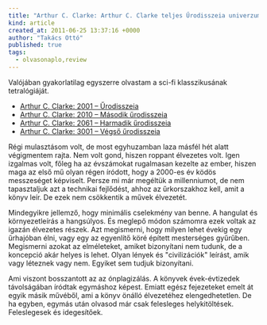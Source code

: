 ```yaml
---
title: "Arthur C. Clarke: Arthur C. Clarke teljes Űrodisszeia univerzuma"
kind: article
created_at: 2011-06-25 13:37:16 +0000
author: "Takács Ottó"
published: true
tags: 
  - olvasonaplo,review
---
```

Valójában gyakorlatilag egyszerre olvastam a sci-fi klasszikusának tetralógiáját. 

- [Arthur C. Clarke: 2001 – Űrodisszeia](http://moly.hu/konyvek/arthur-c-clarke-2001-urodisszeia)
- [Arthur C. Clarke: 2010 – Második űrodisszeia](http://moly.hu/konyvek/arthur-c-clarke-2010-masodik-urodisszeia)
- [Arthur C. Clarke: 2061 – Harmadik űrodisszeia](http://moly.hu/konyvek/arthur-c-clarke-2061-harmadik-urodisszeia)
- [Arthur C. Clarke: 3001 – Végső űrodisszeia](http://moly.hu/konyvek/arthur-c-clarke-3001-vegso-urodisszeia)

<!--break-->

Régi mulasztásom volt, de most egyhuzamban laza másfél hét alatt végigmentem rajta. Nem volt gond, hiszen roppant élvezetes volt. Igen izgalmas volt, főleg ha az évszámokat rugalmasan kezelte az ember, hiszen maga az első mű olyan régen íródott, hogy a 2000-es év ködös messzeséget képviselt. Persze mi már megéltük a millenniumot, de nem tapasztaljuk azt a technikai fejlődést, ahhoz az űrkorszakhoz kell, amit a könyv leír. De ezek nem csökkentik a művek élvezetét.

Mindegyikre jellemző, hogy minimális cselekmény van benne. A hangulat és környezetleírás a hangsúlyos. És meglepő módon számomra ezek voltak az igazán élvezetes részek. Azt megismerni, hogy milyen lehet évekig egy űrhajóban élni, vagy egy az egyenlítő köré épített mesterséges gyűrűben. Megismerni azokat az elméleteket, amiket bizonyítani nem tudunk, de a koncepció akár helyes is lehet. Olyan lények és "civilizációk" leírást, amik vagy léteznek vagy nem. Egyiket sem tudjuk bizonyítani.

Ami viszont bosszantott az az ónplagizálás. A könyvek évek-évtizedek távolságában íródtak egymáshoz képest. Emiatt egész fejezeteket emelt át egyik másik művéből, ami a könyv önálló élvezetéhez elengedhetetlen. De ha egyben, egymás után olvasod már csak felesleges helykitöltések. Feleslegesek és idegesítőek.

<div class='old-comments'></div>